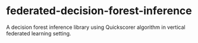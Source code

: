 # federated-decision-forest-inference
A decision forest inference library using Quickscorer algorithm in vertical federated learning setting.
